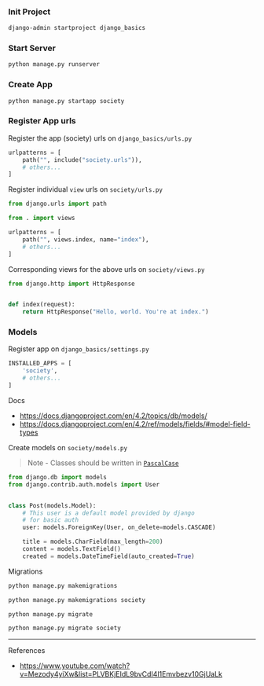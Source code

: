 ### Init Project

```sh
django-admin startproject django_basics
```

### Start Server

```sh
python manage.py runserver
```

### Create App

```sh
python manage.py startapp society
```

### Register App urls

Register the app (society) urls on `django_basics/urls.py`

```py
urlpatterns = [
    path("", include("society.urls")),
    # others...
]
```

Register individual `view` urls on `society/urls.py`

```py
from django.urls import path

from . import views

urlpatterns = [
    path("", views.index, name="index"),
    # others...
]
```

Corresponding views for the above urls on `society/views.py`

```py
from django.http import HttpResponse


def index(request):
    return HttpResponse("Hello, world. You're at index.")

```

### Models

Register app on `django_basics/settings.py`

```py
INSTALLED_APPS = [
    'society',
    # others...
]
```

Docs

- https://docs.djangoproject.com/en/4.2/topics/db/models/
- https://docs.djangoproject.com/en/4.2/ref/models/fields/#model-field-types

Create models on `society/models.py`

> Note - Classes should be written in [`PascalCase`](https://www.freecodecamp.org/news/snake-case-vs-camel-case-vs-pascal-case-vs-kebab-case-whats-the-difference/)

```py
from django.db import models
from django.contrib.auth.models import User


class Post(models.Model):
    # This user is a default model provided by django
    # for basic auth
    user: models.ForeignKey(User, on_delete=models.CASCADE)

    title = models.CharField(max_length=200)
    content = models.TextField()
    created = models.DateTimeField(auto_created=True)
```

Migrations

```sh
python manage.py makemigrations
```

```sh
python manage.py makemigrations society
```

```sh
python manage.py migrate
```

```sh
python manage.py migrate society
```

---

References

- https://www.youtube.com/watch?v=Mezody4yiXw&list=PLVBKjEIdL9bvCdI4l1Emvbezv10GjUaLk
